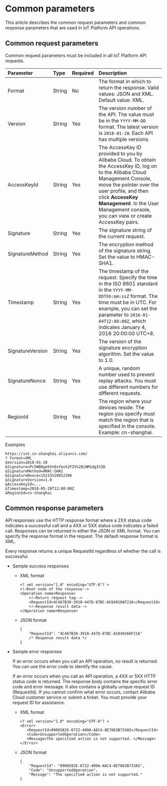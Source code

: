 # Common parameters

This article describes the common request parameters and common response parameters that are used in IoT Platform API operations.

## Common request parameters

Common request parameters must be included in all IoT Platform API requests.

|Parameter|Type|Required|Description|
|:--------|:---|:-------|:----------|
|Format|String|No|The format in which to return the response. Valid values: JSON and XML. Default value: XML.|
|Version|String|Yes|The version number of the API. The value must be in the `YYYY-MM-DD` format. The latest version is `2018-01-20`. Each API has multiple versions.|
|AccessKeyId|String|Yes|The AccessKey ID provided to you by Alibaba Cloud. To obtain the AccessKey ID, log on to the Alibaba Cloud Management Console, move the pointer over the user profile, and then click **AccessKey Management**. In the User Management console, you can view or create AccessKey pairs. |
|Signature|String|Yes|The signature string of the current request.|
|SignatureMethod|String|Yes|The encryption method of the signature string. Set the value to HMAC-SHA1.|
|Timestamp|String|Yes|The timestamp of the request. Specify the time in the ISO 8601 standard in the `YYYY-MM-DDThh:mm:ssZ` format. The time must be in UTC. For example, you can set the parameter to `2016-01-04T12:00:00Z`, which indicates January 4, 2016 20:00:00 UTC+8. |
|SignatureVersion|String|Yes|The version of the signature encryption algorithm. Set the value to 1.0.|
|SignatureNonce|String|Yes|A unique, random number used to prevent replay attacks. You must use different numbers for different requests.|
|RegionId|String|Yes|The region where your devices reside. The region you specify must match the region that is specified in the console. Example: cn-shanghai.|

Examples

```
https://iot.cn-shanghai.aliyuncs.com/
? Format=XML
&Version=2018-01-20
&Signature=Pc5WB8gokVn0xfeu%2FZV%2BiNM1dgI%3D
&SignatureMethod=HMAC-SHA1
&SignatureNonce=15215528852396
&SignatureVersion=1.0
&AccessKeyId=...
&Timestamp=2018-05-20T12:00:00Z
&RegionId=cn-shanghai
```

## Common response parameters

API responses use the HTTP response format where a 2XX status code indicates a successful call and a 4XX or 5XX status code indicates a failed call. Responses can be returned in either the JSON or XML format. You can specify the response format in the request. The default response format is XML.

Every response returns a unique RequestId regardless of whether the call is successful.

-   Sample success responses

    -   XML format

        ```
        <? xml version="1.0" encoding="UTF-8"? > 
        <!—Root node of the response-->
        <Operation name+Response>
            <!—Return request tag-->
            <RequestId>4C467B38-3910-447D-87BC-AC049166F216</RequestId>
            <!—Response result data-->
        </Operation name+Response>
        ```

    -   JSON format

        ```
        {
            "RequestId": "4C467B38-3910-447D-87BC-AC049166F216"
            /* Response result data */
        }
        ```

-   Sample error responses

    If an error occurs when you call an API operation, no result is returned. You can use the error code to identify the cause.

    If an error occurs when you call an API operation, a 4XX or 5XX HTTP status code is returned. The response body contains the specific error code and error message. It also contains a globally unique request ID \(RequestId\). If you cannot confirm what error occurs, contact Alibaba Cloud customer service or submit a ticket. You must provide your request ID for assistance.

    -   XML format

        ```
        <? xml version="1.0" encoding="UTF-8"? >
        <Error>
           <RequestId>8906582E-6722-409A-A6C4-0E7863B733A5</RequestId>
           <Code>UnsupportedOperation</Code>
           <Message>The specified action is not supported. </Message>
        </Error>
        ```

    -   JSON format

        ```
        {
            "RequestId": "8906582E-6722-409A-A6C4-0E7863B733A5",
            "Code": "UnsupportedOperation",
            "Message": "The specified action is not supported."
        }
        ```


